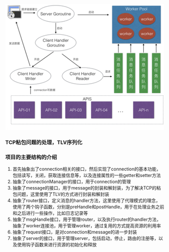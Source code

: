 ![img.png](img.png)

### TCP粘包问题的处理，TLV序列化

### 项目的主要结构的介绍
1. 首先抽象出了connection相关的接口，然后实现了connection的基本功能，包括读写，关闭，获取连接信息等，以及连接属性的一些getter和setter方法
2. 抽象了connectionManager的接口，用于connection的管理
3. 抽象了message的接口，用于message的封装和解封装，为了解决TCP的粘包问题，这里使用了TLV的方式进行封装和解封装
4. 抽象了router接口，定义消息的handler方法，这里使用了代理模式的理念，使用了两个钩子函数，分别是preHandle和postHandle，用于在处理业务之前和之后进行一些操作，比如日志记录等
5. 抽象了msgHandle接口，用于管理router，以及执行router的handler方法，抽象了worker连接池，用于管理worker，通过复用的方式提高资源的利用率
6. 抽象了request接口，是对connection和message的进一步封装
7. 抽象了server的接口，用于管理server，包括启动，停止，路由的注册等，以及使用钩子函数来进行资源的初始化和释放